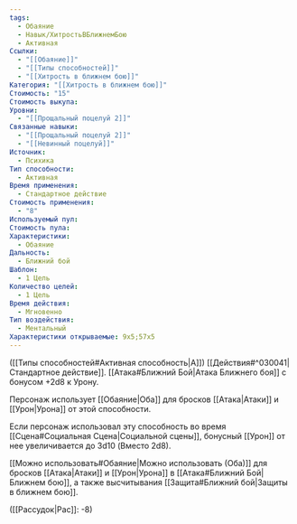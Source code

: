```yaml
---
tags:
  - Обаяние
  - Навык/ХитростьВБлижнемБою
  - Активная
Ссылки:
  - "[[Обаяние]]"
  - "[[Типы способностей]]"
  - "[[Хитрость в ближнем бою]]"
Категория: "[[Хитрость в ближнем бою]]"
Стоимость: "15"
Стоимость выкупа: 
Уровни:
  - "[[Прощальный поцелуй 2]]"
Связанные навыки:
  - "[[Прощальный поцелуй 2]]"
  - "[[Невинный поцелуй]]"
Источник:
  - Психика
Тип способности:
  - Активная
Время применения:
  - Стандартное действие
Стоимость применения:
  - "8"
Используемый пул: 
Стоимость пула: 
Характеристики:
  - Обаяние
Дальность:
  - Ближний бой
Шаблон:
  - 1 Цель
Количество целей:
  - 1 Цель
Время действия:
  - Мгновенно
Тип воздействия:
  - Ментальный
Характеристики открываемые: 9x5;57x5
---
```

([[Типы способностей#Активная способность|А]]) [[Действия#^030041|Стандартное действие]]. [[Атака#Ближний Бой|Атака Ближнего боя]] с бонусом +2d8 к Урону.

Персонаж использует [[Обаяние|Оба]] для бросков [[Атака|Атаки]] и [[Урон|Урона]] от этой способности.

Если персонаж использовал эту способность во время [[Сцена#Социальная Сцена|Социальной сцены]], бонусный [[Урон]]
от нее увеличивается до 3d10 (Вместо 2d8). 

[[Можно использовать#Обаяние|Можно использовать (Оба)]] для бросков [[Атака|Атаки]] и [[Урон|Урона]] в [[Атака#Ближний Бой|Ближнем бою]], а также высчитывания [[Защита#Ближний бой|Защиты в ближнем бою]].

([[Рассудок|Рас]]: -8)